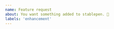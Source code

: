 ```yaml
---
name: Feature request
about: You want something added to stablepen. 🎉
labels: 'enhancement'
---
```


<!---
❗️❗️ Also, please consider donating (https://stablepen.com) ❗️❗️

Donations will ensure the following:

🔨 Long term maintenance of the project
🛣 Progress on the roadmap
🐛 Quick responses to bug reports and help requests
 -->
